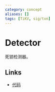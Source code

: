 ```yaml
---
category: concept
aliases: []
tags: [TiKV, sig/txn]
---
```

# Detector

死锁检测器。

## Links

- [代码](https://github.com/tikv/tikv/blob/3338f2982b6d3387727a53c5e94d59819a43d76a/src/server/lock_manager/deadlock.rs#L468)
